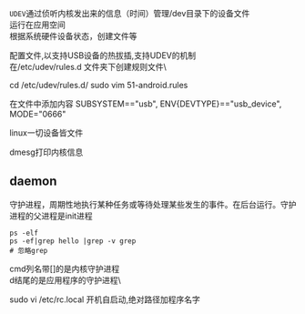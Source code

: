 `UDEV`通过侦听内核发出来的信息（时间）管理/dev目录下的设备文件\
运行在应用空间\
根据系统硬件设备状态，创建文件等



配置文件,以支持USB设备的热拔插,支持UDEV的机制\
在/etc/udev/rules.d 文件夹下创建规则文件\

cd /etc/udev/rules.d/
sudo vim 51-android.rules

在文件中添加内容 SUBSYSTEM=="usb", ENV{DEVTYPE}=="usb_device", MODE="0666"




linux一切设备皆文件

dmesg打印内核信息


## daemon
守护进程，周期性地执行某种任务或等待处理某些发生的事件。在后台运行。守护进程的父进程是init进程
```shell
ps -elf
ps -ef|grep hello |grep -v grep
# 忽略grep
```
cmd列名带[]的是内核守护进程\
d结尾的是应用程序的守护进程\

sudo vi /etc/rc.local 开机自启动,绝对路径加程序名字
